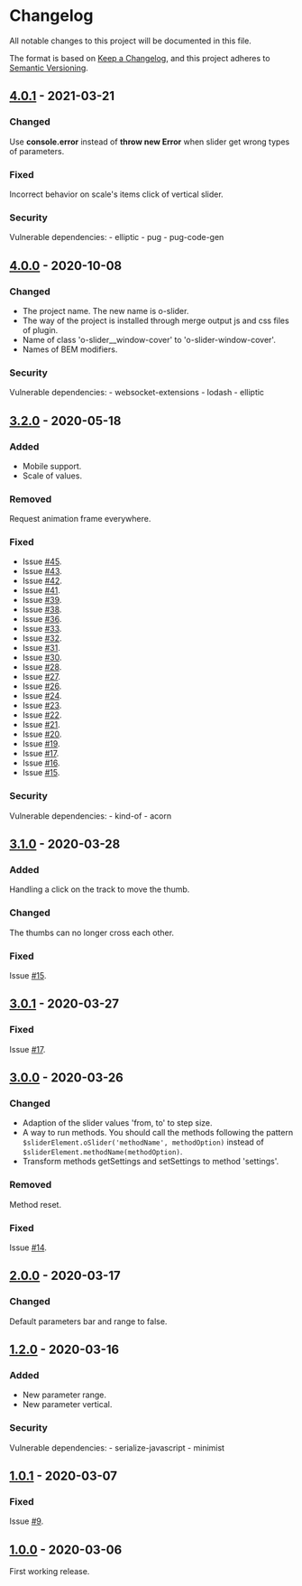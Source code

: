 # Changelog

All notable changes to this project will be documented in this file.

The format is based on [Keep a Changelog](https://keepachangelog.com/en/1.0.0/), and this project adheres to [Semantic Versioning](https://semver.org/spec/v2.0.0.html).

## [4.0.1] - 2021-03-21

### Changed

Use **console.error** instead of **throw new Error** when slider get wrong types of parameters.

### Fixed

Incorrect behavior on scale's items click of vertical slider.

### Security

Vulnerable dependencies:
    - elliptic
    - pug
    - pug-code-gen

## [4.0.0] - 2020-10-08

### Changed

- The project name. The new name is o-slider.
- The way of the project is installed through merge output js and css files of plugin.
- Name of class 'o-slider__window-cover' to 'o-slider-window-cover'.
- Names of BEM modifiers.

### Security

Vulnerable dependencies:
    - websocket-extensions
    - lodash
    - elliptic

## [3.2.0] - 2020-05-18

### Added

- Mobile support.
- Scale of values.

### Removed

Request animation frame everywhere.

### Fixed

- Issue [#45](https://github.com/AkhmadBabaev/o-slider/issues/45).
- Issue [#43](https://github.com/AkhmadBabaev/o-slider/issues/43).
- Issue [#42](https://github.com/AkhmadBabaev/o-slider/issues/42).
- Issue [#41](https://github.com/AkhmadBabaev/o-slider/issues/41).
- Issue [#39](https://github.com/AkhmadBabaev/o-slider/issues/39).
- Issue [#38](https://github.com/AkhmadBabaev/o-slider/issues/38).
- Issue [#36](https://github.com/AkhmadBabaev/o-slider/issues/36).
- Issue [#33](https://github.com/AkhmadBabaev/o-slider/issues/33).
- Issue [#32](https://github.com/AkhmadBabaev/o-slider/issues/32).
- Issue [#31](https://github.com/AkhmadBabaev/o-slider/issues/31).
- Issue [#30](https://github.com/AkhmadBabaev/o-slider/issues/30).
- Issue [#28](https://github.com/AkhmadBabaev/o-slider/issues/28).
- Issue [#27](https://github.com/AkhmadBabaev/o-slider/issues/27).
- Issue [#26](https://github.com/AkhmadBabaev/o-slider/issues/26).
- Issue [#24](https://github.com/AkhmadBabaev/o-slider/issues/24).
- Issue [#23](https://github.com/AkhmadBabaev/o-slider/issues/23).
- Issue [#22](https://github.com/AkhmadBabaev/o-slider/issues/22).
- Issue [#21](https://github.com/AkhmadBabaev/o-slider/issues/21).
- Issue [#20](https://github.com/AkhmadBabaev/o-slider/issues/20).
- Issue [#19](https://github.com/AkhmadBabaev/o-slider/issues/19).
- Issue [#17](https://github.com/AkhmadBabaev/o-slider/issues/17).
- Issue [#16](https://github.com/AkhmadBabaev/o-slider/issues/16).
- Issue [#15](https://github.com/AkhmadBabaev/o-slider/issues/15).

### Security

Vulnerable dependencies:
    - kind-of
    - acorn

## [3.1.0] - 2020-03-28

### Added

Handling a click on the track to move the thumb.

### Changed

The thumbs can no longer cross each other. 

### Fixed

Issue [#15](https://github.com/AkhmadBabaev/o-slider/issues/15).

## [3.0.1] - 2020-03-27

### Fixed

Issue [#17](https://github.com/AkhmadBabaev/o-slider/issues/17).

## [3.0.0] - 2020-03-26

### Changed

- Adaption of the slider values 'from, to' to step size.
- A way to run methods. You should call the methods following the pattern  
`$sliderElement.oSlider('methodName', methodOption)` instead of `$sliderElement.methodName(methodOption)`.
- Transform methods getSettings and setSettings to method 'settings'.

### Removed 

Method reset.

### Fixed

Issue [#14](https://github.com/AkhmadBabaev/o-slider/issues/14).

## [2.0.0] - 2020-03-17

### Changed

Default parameters bar and range to false.

## [1.2.0] - 2020-03-16

### Added

- New parameter range.
- New parameter vertical.

### Security

Vulnerable dependencies:
    - serialize-javascript 
    - minimist

## [1.0.1] - 2020-03-07

### Fixed

Issue [#9](https://github.com/AkhmadBabaev/o-slider/issues/9).

## [1.0.0] - 2020-03-06

First working release.

[4.0.1]: https://github.com/AkhmadBabaev/o-slider/compare/4.0.0...4.0.1
[4.0.0]: https://github.com/AkhmadBabaev/o-slider/compare/3.2.0...4.0.0
[3.2.0]: https://github.com/AkhmadBabaev/o-slider/compare/3.1.0...3.2.0
[3.1.0]: https://github.com/AkhmadBabaev/o-slider/compare/3.0.1...3.1.0
[3.0.1]: https://github.com/AkhmadBabaev/o-slider/compare/3.0.0...3.0.1
[3.0.0]: https://github.com/AkhmadBabaev/o-slider/compare/2.0.0...3.0.0
[2.0.0]: https://github.com/AkhmadBabaev/o-slider/compare/1.2.0...2.0.0
[1.2.0]: https://github.com/AkhmadBabaev/o-slider/compare/1.0.1...1.2.0
[1.0.1]: https://github.com/AkhmadBabaev/o-slider/compare/1.0.0...1.0.1
[1.0.0]: https://github.com/AkhmadBabaev/od-slider/compare/0.1.0...1.0.0

